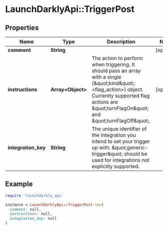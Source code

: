 # LaunchDarklyApi::TriggerPost

## Properties

| Name | Type | Description | Notes |
| ---- | ---- | ----------- | ----- |
| **comment** | **String** |  | [optional] |
| **instructions** | **Array&lt;Object&gt;** | The action to perform when triggering. It should pass an array with a single {\&quot;kind\&quot;: &lt;flag_action&gt;} object. Currently supported flag actions are \&quot;turnFlagOn\&quot; and \&quot;turnFlagOff\&quot;. | [optional] |
| **integration_key** | **String** | The unique identifier of the integration you intend to set your trigger up with. \&quot;generic-trigger\&quot; should be used for integrations not explicitly supported. |  |

## Example

```ruby
require 'launchdarkly_api'

instance = LaunchDarklyApi::TriggerPost.new(
  comment: null,
  instructions: null,
  integration_key: null
)
```

